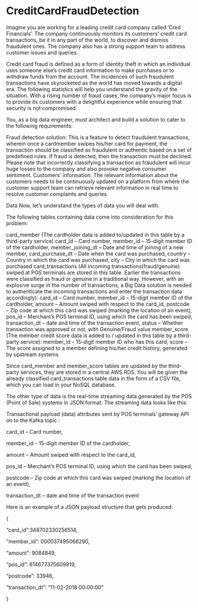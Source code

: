 # CreditCardFraudDetection

Imagine you are working for a leading credit card company called ‘Cred Financials’. The company continuously monitors its customers’ credit card transactions, be it in any part of the world, to discover and dismiss fraudulent ones. The company also has a strong support team to address customer issues and queries.
 
Credit card fraud is defined as a form of identity theft in which an individual uses someone else’s credit card information to make purchases or to withdraw funds from the account. The incidences of such fraudulent transactions have skyrocketed as the world has moved towards a digital era. The following statistics will help you understand the gravity of the situation.
With a rising number of fraud cases, the company’s major focus is to provide its customers with a delightful experience while ensuring that security is not compromised.
 
You, as a big data engineer, must architect and build a solution to cater to the following requirements:

 

Fraud detection solution: This is a feature to detect fraudulent transactions, wherein once a cardmember swipes his/her card for payment, the transaction should be classified as fraudulent or authentic based on a set of predefined rules. If fraud is detected, then the transaction must be declined. Please note that incorrectly classifying a transaction as fraudulent will incur huge losses to the company and also provoke negative consumer sentiment. 
Customers' information: The relevant information about the customers needs to be continuously updated on a platform from where the customer support team can retrieve relevant information in real time to resolve customer complaints and queries.
 
 
 Data
Now, let’s understand the types of data you will deal with. 

 

The following tables containing data come into consideration for this problem:

card_member (The cardholder data is added to/updated in this table by a third-party service) 
card_id – Card number,
member_id – 15-digit member ID of the cardholder,
member_joining_dt – Date and time of joining of a new member,
card_purchase_dt – Date when the card was purchased,
country – Country in which the card was purchased,
city – City in which the card was purchased
card_transactions (All incoming transactions(fraud/genuine) swiped at POS terminals are stored in this table. Earlier the transactions were classified as fraud or genuine in a traditional way. However, with an explosive surge in the number of transactions, a Big Data solution is needed to authenticate the incoming transactions and enter the transaction data accordingly):
card_id – Card number,
member_id – 15-digit member ID of the cardholder,
amount – Amount swiped with respect to the card_id,
postcode – Zip code at which this card was swiped (marking the location of an event),
pos_id – Merchant’s POS terminal ID, using which the card has been swiped,
transaction_dt – date and time of the transaction event,
status – Whether transaction was approved or not, with Genuine/Fraud value
member_score (The member credit score data is added to / updated in this table by a third-party service):
member_id – 15-digit member ID who has this card,
score – The score assigned to a member defining his/her credit history, generated by upstream systems
 

Since card_member and member_score tables are updated by the third-party services, they are stored in a central AWS RDS. You will be given the already classified card_transactions table data in the form of a CSV file, which you can load in your NoSQL database.

 

The other type of data is the real-time streaming data generated by the POS (Point of Sale) systems in JSON format. The streaming data looks like this:

Transactional payload (data) attributes sent by POS terminals’ gateway API on to the Kafka topic :

card_id – Card number,

member_id – 15-digit member ID of the cardholder,

amount – Amount swiped with respect to the card_id,

pos_id – Merchant’s POS terminal ID, using which the card has been swiped,

postcode – Zip code at which this card was swiped (marking the location of an event),

transaction_dt – date and time of the transaction event

Here is an example of a JSON payload structure that gets produced:

 

{

“card_id”:348702330256514,

“member_id”: 000037495066290,

“amount”: 9084849,

“pos_id”: 614677375609919,

“postcode”: 33946,

“transaction_dt”: “11-02-2018 00:00:00”

}
